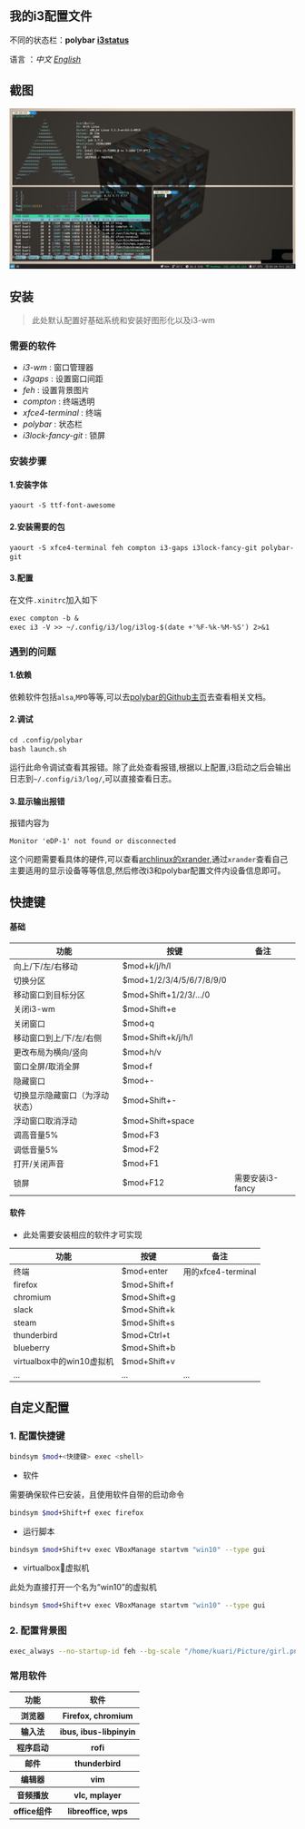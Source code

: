 ## 我的i3配置文件

不同的状态栏：**polybar** [**i3status**](https://github.com/Kuari/i3-wm-config/tree/i3status)

语言 ：*中文*  [*English*](https://github.com/Kuari/i3-wm-config/tree/master/en)



## 截图

![my_desktop](my_desktop.png)



## 安装

>此处默认配置好基础系统和安装好图形化以及i3-wm

### 需要的软件

* *i3-wm* : 窗口管理器
* *i3gaps* : 设置窗口间距
* *feh* : 设置背景图片
* *compton* : 终端透明
* *xfce4-terminal* : 终端
* *polybar* : 状态栏
* *i3lock-fancy-git* : 锁屏

### 安装步骤

#### 1.安装字体
```
yaourt -S ttf-font-awesome
```
#### 2.安装需要的包
```
yaourt -S xfce4-terminal feh compton i3-gaps i3lock-fancy-git polybar-git
```
#### 3.配置
在文件`.xinitrc`加入如下
```
exec compton -b &
exec i3 -V >> ~/.config/i3/log/i3log-$(date +'%F-%k-%M-%S') 2>&1
```



### 遇到的问题

#### 1.依赖
依赖软件包括`alsa`,`MPD`等等,可以去[polybar的Github主页](https://github.com/jaagr/polybar)去查看相关文档。
#### 2.调试
```
cd .config/polybar
bash launch.sh
```
运行此命令调试查看其报错。除了此处查看报错,根据以上配置,i3启动之后会输出日志到`~/.config/i3/log/`,可以直接查看日志。
#### 3.显示输出报错
报错内容为
```
Monitor 'eDP-1' not found or disconnected
```
这个问题需要看具体的硬件,可以查看[archlinux的xrander](https://wiki.archlinux.org/index.php/Xrandr),通过`xrander`查看自己主要适用的显示设备等等信息,然后修改i3和polybar配置文件内设备信息即可。



## 快捷键

#### 基础

| 功能                           | 按键                     | 备注             |
| ------------------------------ | ------------------------ | ---------------- |
| 向上/下/左/右移动              | $mod+k/j/h/l             |                  |
| 切换分区                       | $mod+1/2/3/4/5/6/7/8/9/0 |                  |
| 移动窗口到目标分区             | $mod+Shift+1/2/3/.../0   |                  |
| 关闭i3-wm                      | $mod+Shift+e             |                  |
| 关闭窗口                       | $mod+q                   |                  |
| 移动窗口到上/下/左/右侧        | $mod+Shift+k/j/h/l       |                  |
| 更改布局为横向/竖向            | $mod+h/v                 |                  |
| 窗口全屏/取消全屏              | $mod+f                   |                  |
| 隐藏窗口                       | $mod+-                   |                  |
| 切换显示隐藏窗口（为浮动状态） | $mod+Shift+-             |                  |
| 浮动窗口取消浮动               | $mod+Shift+space         |
| 调高音量5%                     | $mod+F3                  |                  |
| 调低音量5%                     | $mod+F2                  |                  |
| 打开/关闭声音                  | $mod+F1                  |                  |
| 锁屏                           | $mod+F12                 | 需要安装i3-fancy |

#### 软件

* 此处需要安装相应的软件才可实现

| 功能                      | 按键         | 备注               |
| ------------------------- | ------------ | ------------------ |
| 终端                      | $mod+enter   | 用的xfce4-terminal |
| firefox                   | $mod+Shift+f |                    |
| chromium                  | $mod+Shift+g |                    |
| slack                     | $mod+Shift+k |                    |
| steam                     | $mod+Shift+s |                    |
| thunderbird               | $mod+Ctrl+t  |                    |
| blueberry                 | $mod+Shift+b |                    |
| virtualbox中的win10虚拟机 | $mod+Shift+v |                    |
| ...                       | ...          | ...                |



## 自定义配置

### 1. 配置快捷键

```bash
bindsym $mod+<快捷键> exec <shell>
```

* 软件

需要确保软件已安装，且使用软件自带的启动命令

```bash
bindsym $mod+Shift+f exec firefox
```

* 运行脚本

```bash
bindsym $mod+Shift+v exec VBoxManage startvm "win10" --type gui
```

* virtualbox虚拟机

此处为直接打开一个名为“win10”的虚拟机

```bash
bindsym $mod+Shift+v exec VBoxManage startvm "win10" --type gui
```

### 2. 配置背景图

```bash
exec_always --no-startup-id feh --bg-scale "/home/kuari/Picture/girl.png"
```



### 常用软件

<table>
    <tr>
        <th>功能</th>
        <th>软件</th>
    </tr>
    <tr>
        <th>浏览器</th>
        <th>Firefox, chromium</th>
    </tr>
    <tr>
        <th>输入法</th>
        <th>ibus, ibus-libpinyin</th>
    </tr>
    <tr>
        <th>程序启动</th>
        <th>rofi</th>
    </tr>
    <tr>
        <th>邮件</th>
        <th>thunderbird</th>
    </tr>
    <tr>
        <th>编辑器</th>
        <th>vim</th>
    </tr>
    <tr>
        <th>音频播放</th>
        <th>vlc, mplayer</th>
    </tr>
    <tr>
        <th>office组件</th>
        <th>libreoffice, wps</th>
    </tr>
</table>


